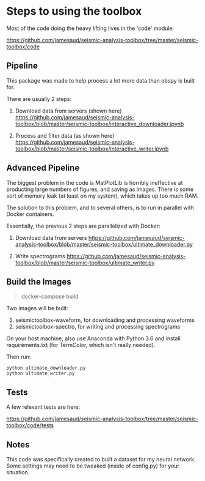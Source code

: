 
# Steps to using the toolbox

Most of the code doing the heavy lifting lives in the 'code' module:

https://github.com/jamesaud/seismic-analysis-toolbox/tree/master/seismic-toolbox/code

## Pipeline

This package was made to help process a lot more data than obspy is built for.

There are usually 2 steps:

1. Download data from servers (shown here) https://github.com/jamesaud/seismic-analysis-toolbox/blob/master/seismic-toolbox/interactive_downloader.ipynb

2. Process and filter data (as shown here) https://github.com/jamesaud/seismic-analysis-toolbox/blob/master/seismic-toolbox/interactive_writer.ipynb


## Advanced Pipeline

The biggest problem in the code is MatPlotLib is horribly ineffective at producting large numbers of figures, and saving as images. There is some sort of memory leak (at least on my system), which takes up too much RAM.

The solution to this problem, and to several others, is to run in parallel with Docker containers.

Essentially, the previous 2 steps are parallelized with Docker:

1. Download data from servers https://github.com/jamesaud/seismic-analysis-toolbox/blob/master/seismic-toolbox/ultimate_downloader.py

2. Write spectrograms  https://github.com/jamesaud/seismic-analysis-toolbox/blob/master/seismic-toolbox/ultimate_writer.py


## Build the Images
> docker-compose build

Two images will be built:

1. seismictoolbox-waveform, for downloading and processing waveforms
2. seismictoolbox-spectro, for writing and processing spectrograms 

On your host machine, also use Anaconda with Python 3.6 and install requirements.txt (for TermColor, which isn't really needed).

Then run:

```
python ultimate_downloader.py
python ultimate_writer.py
```

## Tests

A few relevant tests are here:

https://github.com/jamesaud/seismic-analysis-toolbox/tree/master/seismic-toolbox/code/tests



## Notes

This code was specifically created to built a dataset for my neural network. Some settings may need to be tweaked (inside of config.py) for your situation.

